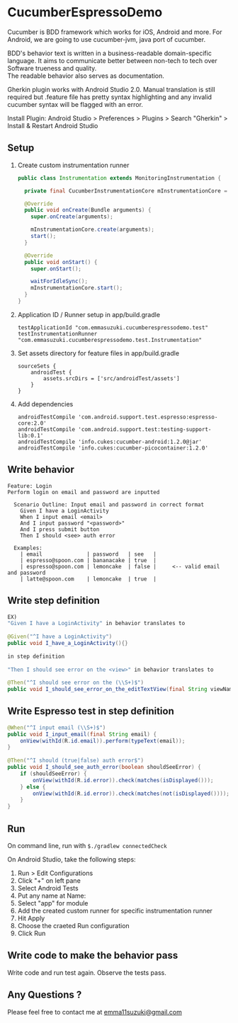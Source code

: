 CucumberEspressoDemo
====================

Cucumber is BDD framework which works for iOS, Android and more.
For Android, we are going to use cucumber-jvm, java port of cucumber.

BDD's behavior text is written in a business-readable domain-specific language.
It aims to communicate better between non-tech to tech over Software trueness and quality.  
The readable behavior also serves as documentation.

Gherkin plugin works with Android Studio 2.0. Manual translation is still required but .feature file has pretty syntax highlighting and any invalid cucumber syntax will be flagged with an error.

Install Plugin: Android Studio > Preferences > Plugins > Search "Gherkin" > Install & Restart Android Studio

## Setup
1. Create custom instrumentation runner

    ```java
    public class Instrumentation extends MonitoringInstrumentation {

      private final CucumberInstrumentationCore mInstrumentationCore = new CucumberInstrumentationCore(this);

      @Override
      public void onCreate(Bundle arguments) {
        super.onCreate(arguments);

        mInstrumentationCore.create(arguments);
        start();
      }

      @Override
      public void onStart() {
        super.onStart();

        waitForIdleSync();
        mInstrumentationCore.start();
      }
    }
    ```

2. Application ID / Runner setup in app/build.gradle

    ```
    testApplicationId "com.emmasuzuki.cucumberespressodemo.test"
    testInstrumentationRunner "com.emmasuzuki.cucumberespressodemo.test.Instrumentation"
    ```

3. Set assets directory for feature files in app/build.gradle

    ```
    sourceSets {
        androidTest {
            assets.srcDirs = ['src/androidTest/assets']
        }
    }
    ```

4. Add dependencies

    ```
    androidTestCompile 'com.android.support.test.espresso:espresso-core:2.0'
    androidTestCompile 'com.android.support.test:testing-support-lib:0.1'
    androidTestCompile 'info.cukes:cucumber-android:1.2.0@jar'
    androidTestCompile 'info.cukes:cucumber-picocontainer:1.2.0'
    ```
    
## Write behavior
    
    Feature: Login
    Perform login on email and password are inputted

      Scenario Outline: Input email and password in correct format
        Given I have a LoginActivity
        When I input email <email>
        And I input password "<password>"
        And I press submit button
        Then I should <see> auth error

      Examples:
        | email              | password   | see   |
        | espresso@spoon.com | bananacake | true  |
        | espresso@spoon.com | lemoncake  | false |     <-- valid email and password
        | latte@spoon.com    | lemoncake  | true  |
    
    
## Write step definition

```java
EX) 
"Given I have a LoginActivity" in behavior translates to
    
@Given("^I have a LoginActivity")
public void I_have_a_LoginActivity(){}
    
in step definition
    
"Then I should see error on the <view>" in behavior translates to
    
@Then("^I should see error on the (\\S+)$")
public void I_should_see_error_on_the_editTextView(final String viewName) {}
```
 
## Write Espresso test in step definition

```java
@When("^I input email (\\S+)$")
public void I_input_email(final String email) {
    onView(withId(R.id.email)).perform(typeText(email));
}
    
@Then("^I should (true|false) auth error$")
public void I_should_see_auth_error(boolean shouldSeeError) {
    if (shouldSeeError) {
        onView(withId(R.id.error)).check(matches(isDisplayed()));
    } else {
        onView(withId(R.id.error)).check(matches(not(isDisplayed())));
    }
}
```
## Run
On command line, run with `$./gradlew connectedCheck`

On Android Studio, take the following steps:

1. Run > Edit Configurations
2. Click "+" on left pane
3. Select Android Tests
4. Put any name at Name: 
5. Select "app" for module
6. Add the created custom runner for specific instrumentation runner
7. Hit Apply
8. Choose the craeted Run configuration 
9. Click Run
    
## Write code to make the behavior pass

Write code and run test again.  Observe the tests pass.

## Any Questions ? 
Please feel free to contact me at emma11suzuki@gmail.com
